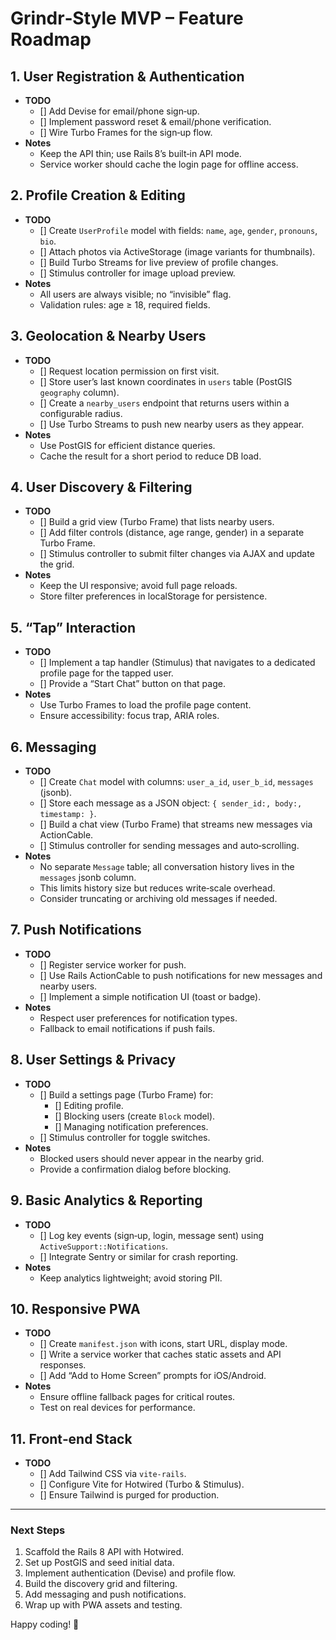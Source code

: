# Grindr‑Style MVP – Feature Roadmap

## 1. User Registration & Authentication
- **TODO**
  - [] Add Devise for email/phone sign‑up.  
  - [] Implement password reset & email/phone verification.  
  - [] Wire Turbo Frames for the sign‑up flow.  
- **Notes**
  - Keep the API thin; use Rails 8’s built‑in API mode.  
  - Service worker should cache the login page for offline access.

## 2. Profile Creation & Editing
- **TODO**
  - [] Create `UserProfile` model with fields: `name`, `age`, `gender`, `pronouns`, `bio`.  
  - [] Attach photos via ActiveStorage (image variants for thumbnails).  
  - [] Build Turbo Streams for live preview of profile changes.  
  - [] Stimulus controller for image upload preview.  
- **Notes**
  - All users are always visible; no “invisible” flag.  
  - Validation rules: age ≥ 18, required fields.

## 3. Geolocation & Nearby Users
- **TODO**
  - [] Request location permission on first visit.  
  - [] Store user’s last known coordinates in `users` table (PostGIS `geography` column).  
  - [] Create a `nearby_users` endpoint that returns users within a configurable radius.  
  - [] Use Turbo Streams to push new nearby users as they appear.  
- **Notes**
  - Use PostGIS for efficient distance queries.  
  - Cache the result for a short period to reduce DB load.

## 4. User Discovery & Filtering
- **TODO**
  - [] Build a grid view (Turbo Frame) that lists nearby users.  
  - [] Add filter controls (distance, age range, gender) in a separate Turbo Frame.  
  - [] Stimulus controller to submit filter changes via AJAX and update the grid.  
- **Notes**
  - Keep the UI responsive; avoid full page reloads.  
  - Store filter preferences in localStorage for persistence.

## 5. “Tap” Interaction
- **TODO**
  - [] Implement a tap handler (Stimulus) that navigates to a dedicated profile page for the tapped user.  
  - [] Provide a “Start Chat” button on that page.  
- **Notes**
  - Use Turbo Frames to load the profile page content.  
  - Ensure accessibility: focus trap, ARIA roles.

## 6. Messaging
- **TODO**
  - [] Create `Chat` model with columns: `user_a_id`, `user_b_id`, `messages` (jsonb).  
  - [] Store each message as a JSON object: `{ sender_id:, body:, timestamp: }`.  
  - [] Build a chat view (Turbo Frame) that streams new messages via ActionCable.  
  - [] Stimulus controller for sending messages and auto‑scrolling.  
- **Notes**
  - No separate `Message` table; all conversation history lives in the `messages` jsonb column.  
  - This limits history size but reduces write‑scale overhead.  
  - Consider truncating or archiving old messages if needed.

## 7. Push Notifications
- **TODO**
  - [] Register service worker for push.  
  - [] Use Rails ActionCable to push notifications for new messages and nearby users.  
  - [] Implement a simple notification UI (toast or badge).  
- **Notes**
  - Respect user preferences for notification types.  
  - Fallback to email notifications if push fails.

## 8. User Settings & Privacy
- **TODO**
  - [] Build a settings page (Turbo Frame) for:
    - [] Editing profile.  
    - [] Blocking users (create `Block` model).  
    - [] Managing notification preferences.  
  - [] Stimulus controller for toggle switches.  
- **Notes**
  - Blocked users should never appear in the nearby grid.  
  - Provide a confirmation dialog before blocking.

## 9. Basic Analytics & Reporting
- **TODO**
  - [] Log key events (sign‑up, login, message sent) using `ActiveSupport::Notifications`.  
  - [] Integrate Sentry or similar for crash reporting.  
- **Notes**
  - Keep analytics lightweight; avoid storing PII.

## 10. Responsive PWA
- **TODO**
  - [] Create `manifest.json` with icons, start URL, display mode.  
  - [] Write a service worker that caches static assets and API responses.  
  - [] Add “Add to Home Screen” prompts for iOS/Android.  
- **Notes**
  - Ensure offline fallback pages for critical routes.  
  - Test on real devices for performance.

## 11. Front‑end Stack
- **TODO**
  - [] Add Tailwind CSS via `vite-rails`.  
  - [] Configure Vite for Hotwired (Turbo & Stimulus).  
  - [] Ensure Tailwind is purged for production.  

---

### Next Steps
1. Scaffold the Rails 8 API with Hotwired.  
2. Set up PostGIS and seed initial data.  
3. Implement authentication (Devise) and profile flow.  
4. Build the discovery grid and filtering.  
5. Add messaging and push notifications.  
6. Wrap up with PWA assets and testing.

Happy coding! 🚀
